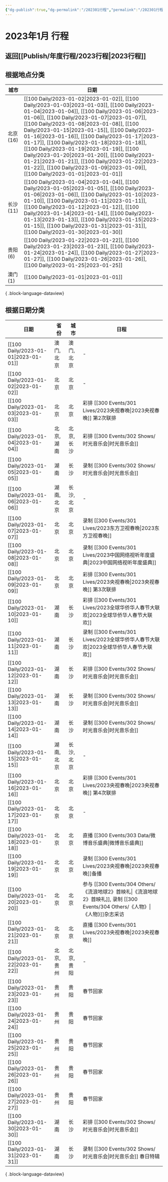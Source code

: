 ```yaml
---
{"dg-publish":true,"dg-permalink":"/202301行程","permalink":"/202301行程/","created":"2023-02-28T15:14:05.000+08:00","updated":"2023-04-01T10:11:06.000+08:00"}
---
```


# 2023年1月 行程

## 返回[[Publish/年度行程/2023行程\|2023行程]]

## 根据地点分类

| 城市      | 日期                                                                                                                                                                                                                                                                                                                                                                                                                                                                                                                                                                                                                                                                             |
| ------- | ------------------------------------------------------------------------------------------------------------------------------------------------------------------------------------------------------------------------------------------------------------------------------------------------------------------------------------------------------------------------------------------------------------------------------------------------------------------------------------------------------------------------------------------------------------------------------------------------------------------------------------------------------------------------------ |
| 北京 (16) | [[100 Daily/2023-01-02\|2023-01-02]], [[100 Daily/2023-01-03\|2023-01-03]], [[100 Daily/2023-01-04\|2023-01-04]], [[100 Daily/2023-01-06\|2023-01-06]], [[100 Daily/2023-01-07\|2023-01-07]], [[100 Daily/2023-01-08\|2023-01-08]], [[100 Daily/2023-01-15\|2023-01-15]], [[100 Daily/2023-01-16\|2023-01-16]], [[100 Daily/2023-01-17\|2023-01-17]], [[100 Daily/2023-01-18\|2023-01-18]], [[100 Daily/2023-01-19\|2023-01-19]], [[100 Daily/2023-01-20\|2023-01-20]], [[100 Daily/2023-01-21\|2023-01-21]], [[100 Daily/2023-01-22\|2023-01-22]], [[100 Daily/2023-01-09\|2023-01-09]], [[100 Daily/2023-01-01\|2023-01-01]] |
| 长沙 (11) | [[100 Daily/2023-01-04\|2023-01-04]], [[100 Daily/2023-01-05\|2023-01-05]], [[100 Daily/2023-01-06\|2023-01-06]], [[100 Daily/2023-01-10\|2023-01-10]], [[100 Daily/2023-01-11\|2023-01-11]], [[100 Daily/2023-01-12\|2023-01-12]], [[100 Daily/2023-01-14\|2023-01-14]], [[100 Daily/2023-01-13\|2023-01-13]], [[100 Daily/2023-01-15\|2023-01-15]], [[100 Daily/2023-01-31\|2023-01-31]], [[100 Daily/2023-01-30\|2023-01-30]]                                                                                                                                                                                                              |
| 贵阳 (6)  | [[100 Daily/2023-01-22\|2023-01-22]], [[100 Daily/2023-01-23\|2023-01-23]], [[100 Daily/2023-01-24\|2023-01-24]], [[100 Daily/2023-01-27\|2023-01-27]], [[100 Daily/2023-01-26\|2023-01-26]], [[100 Daily/2023-01-25\|2023-01-25]]                                                                                                                                                                                                                                                                                                                                                                                                                           |
| 澳门 (1)  | [[100 Daily/2023-01-01\|2023-01-01]]                                                                                                                                                                                                                                                                                                                                                                                                                                                                                                                                                                                                                                        |

{ .block-language-dataview}

## 根据日期分类

| 日期                                      | 省份     | 城市     | 日程                                 |
| --------------------------------------- | ------ | ------ | ---------------------------------- |
| [[100 Daily/2023-01-01\|2023-01-01]] | 澳门, 北京 | 澳门, 北京 | \-                                 |
| [[100 Daily/2023-01-02\|2023-01-02]] | 北京     | 北京     | \-                                 |
| [[100 Daily/2023-01-03\|2023-01-03]] | 北京     | 北京     | 彩排 [[300 Events/301 Lives/2023央视春晚\|2023央视春晚]] 第2次联排              |
| [[100 Daily/2023-01-04\|2023-01-04]] | 北京, 湖南 | 北京, 长沙 | 彩排 [[300 Events/302 Shows/时光音乐会\|时光音乐会]]                       |
| [[100 Daily/2023-01-05\|2023-01-05]] | 湖南     | 长沙     | 录制 [[300 Events/302 Shows/时光音乐会\|时光音乐会]]                       |
| [[100 Daily/2023-01-06\|2023-01-06]] | 湖南, 北京 | 长沙, 北京 | \-                                 |
| [[100 Daily/2023-01-07\|2023-01-07]] | 北京     | 北京     | 录制 [[300 Events/301 Lives/2023东方卫视春晚\|2023东方卫视春晚]]                  |
| [[100 Daily/2023-01-08\|2023-01-08]] | 北京     | 北京     | 录制 [[300 Events/301 Lives/2023中国网络视听年度盛典\|2023中国网络视听年度盛典]]              |
| [[100 Daily/2023-01-09\|2023-01-09]] | 北京     | 北京     | 彩排 [[300 Events/301 Lives/2023央视春晚\|2023央视春晚]] 第3次联排              |
| [[100 Daily/2023-01-10\|2023-01-10]] | 湖南     | 长沙     | 彩排 [[300 Events/301 Lives/2023全球华侨华人春节大联欢\|2023全球华侨华人春节大联欢]]             |
| [[100 Daily/2023-01-11\|2023-01-11]] | 湖南     | 长沙     | 录制 [[300 Events/301 Lives/2023全球华侨华人春节大联欢\|2023全球华侨华人春节大联欢]]             |
| [[100 Daily/2023-01-12\|2023-01-12]] | 湖南     | 长沙     | 彩排 [[300 Events/302 Shows/时光音乐会\|时光音乐会]]                       |
| [[100 Daily/2023-01-13\|2023-01-13]] | 湖南     | 长沙     | 录制 [[300 Events/302 Shows/时光音乐会\|时光音乐会]]                       |
| [[100 Daily/2023-01-14\|2023-01-14]] | 湖南     | 长沙     | 录制 [[300 Events/302 Shows/时光音乐会\|时光音乐会]]                       |
| [[100 Daily/2023-01-15\|2023-01-15]] | 湖南, 北京 | 长沙, 北京 | \-                                 |
| [[100 Daily/2023-01-16\|2023-01-16]] | 北京     | 北京     | 彩排 [[300 Events/301 Lives/2023央视春晚\|2023央视春晚]] 第4次联排              |
| [[100 Daily/2023-01-17\|2023-01-17]] | 北京     | 北京     | \-                                 |
| [[100 Daily/2023-01-18\|2023-01-18]] | 北京     | 北京     | 直播 [[300 Events/303 Data/微博音乐盛典\|微博音乐盛典]]                      |
| [[100 Daily/2023-01-19\|2023-01-19]] | 北京     | 北京     | 录制 [[300 Events/301 Lives/2023央视春晚\|2023央视春晚]]备播                  |
| [[100 Daily/2023-01-20\|2023-01-20]] | 北京     | 北京     | 参与 [[300 Events/304 Others/《流浪地球2》首映礼\|《流浪地球2》首映礼]], 录制 [[300 Events/304 Others/《人物》\|《人物》]]杂志采访 |
| [[100 Daily/2023-01-21\|2023-01-21]] | 北京     | 北京     | 直播 [[300 Events/301 Lives/2023央视春晚\|2023央视春晚]]                    |
| [[100 Daily/2023-01-22\|2023-01-22]] | 北京, 贵州 | 北京, 贵阳 | \-                                 |
| [[100 Daily/2023-01-23\|2023-01-23]] | 贵州     | 贵阳     | 春节回家                               |
| [[100 Daily/2023-01-24\|2023-01-24]] | 贵州     | 贵阳     | 春节回家                               |
| [[100 Daily/2023-01-25\|2023-01-25]] | 贵州     | 贵阳     | 春节回家                               |
| [[100 Daily/2023-01-26\|2023-01-26]] | 贵州     | 贵阳     | 春节回家                               |
| [[100 Daily/2023-01-27\|2023-01-27]] | 贵州     | 贵阳     | 春节回家                               |
| [[100 Daily/2023-01-30\|2023-01-30]] | 湖南     | 长沙     | 彩排 [[300 Events/302 Shows/时光音乐会\|时光音乐会]]                       |
| [[100 Daily/2023-01-31\|2023-01-31]] | 湖南     | 长沙     | 录制 [[300 Events/302 Shows/时光音乐会\|时光音乐会]] 春日特辑                  |

{ .block-language-dataview}